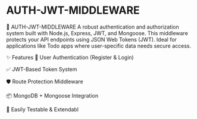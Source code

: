 ﻿# AUTH-JWT-MIDDLEWARE
📁 AUTH-JWT-MIDDLEWARE
A robust authentication and authorization system built with Node.js, Express, JWT, and Mongoose. This middleware protects your API endpoints using JSON Web Tokens (JWT). Ideal for applications like Todo apps where user-specific data needs secure access.

✨ Features
🔐 User Authentication (Register & Login)

✅ JWT-Based Token System

🛡️ Route Protection Middleware

📦 MongoDB + Mongoose Integration

🧪 Easily Testable & Extendabl
